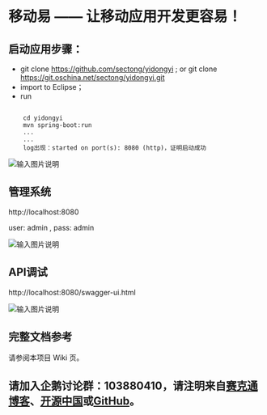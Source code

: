 # 移动易 —— 让移动应用开发更容易！

## 启动应用步骤：

 - git clone https://github.com/sectong/yidongyi ; or  git clone https://git.oschina.net/sectong/yidongyi.git
 - import to Eclipse；
 - run

```
	
	cd yidongyi
	mvn spring-boot:run
	...
	...
	log出现：started on port(s): 8080 (http)，证明启动成功

```

![输入图片说明](http://git.oschina.net/uploads/images/2016/1012/004616_ba7a1304_1034557.png "在这里输入图片标题")

## 管理系统

http://localhost:8080

user: admin , pass: admin

![输入图片说明](http://git.oschina.net/uploads/images/2016/1012/013225_724e6a89_1034557.png "在这里输入图片标题")

## API调试

http://localhost:8080/swagger-ui.html

![输入图片说明](http://git.oschina.net/uploads/images/2016/1012/012622_a276da1d_1034557.png "在这里输入图片标题")

## 完整文档参考

请参阅本项目 Wiki 页。

## 请加入企鹅讨论群：103880410，请注明来自[赛克通博客](https://blog.sectong.com)、[开源中国](https://git.oschina.net/sectong)或[GitHub](https://github.com/sectong)。